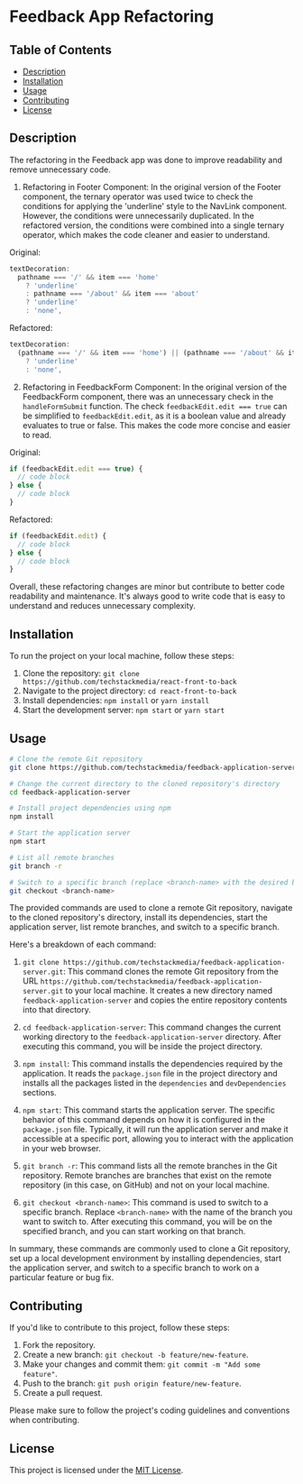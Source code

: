 # Feedback App Refactoring

## Table of Contents

- [Description](#description)
- [Installation](#installation)
- [Usage](#usage)
- [Contributing](#contributing)
- [License](#license)

## Description

The refactoring in the Feedback app was done to improve readability and remove unnecessary code.

1. Refactoring in Footer Component:
   In the original version of the Footer component, the ternary operator was used twice to check the conditions for applying the 'underline' style to the NavLink component. However, the conditions were unnecessarily duplicated. In the refactored version, the conditions were combined into a single ternary operator, which makes the code cleaner and easier to understand.

Original:

```javascript
textDecoration:
  pathname === '/' && item === 'home'
    ? 'underline'
    : pathname === '/about' && item === 'about'
    ? 'underline'
    : 'none',
```

Refactored:

```javascript
textDecoration:
  (pathname === '/' && item === 'home') || (pathname === '/about' && item === 'about')
    ? 'underline'
    : 'none',
```

2. Refactoring in FeedbackForm Component:
   In the original version of the FeedbackForm component, there was an unnecessary check in the `handleFormSubmit` function. The check `feedbackEdit.edit === true` can be simplified to `feedbackEdit.edit`, as it is a boolean value and already evaluates to true or false. This makes the code more concise and easier to read.

Original:

```javascript
if (feedbackEdit.edit === true) {
  // code block
} else {
  // code block
}
```

Refactored:

```javascript
if (feedbackEdit.edit) {
  // code block
} else {
  // code block
}
```

Overall, these refactoring changes are minor but contribute to better code readability and maintenance. It's always good to write code that is easy to understand and reduces unnecessary complexity.

## Installation

To run the project on your local machine, follow these steps:

1. Clone the repository: `git clone https://github.com/techstackmedia/react-front-to-back`
2. Navigate to the project directory: `cd react-front-to-back`
3. Install dependencies: `npm install` or `yarn install`
4. Start the development server: `npm start` or `yarn start`

## Usage

```bash
# Clone the remote Git repository
git clone https://github.com/techstackmedia/feedback-application-server.git

# Change the current directory to the cloned repository's directory
cd feedback-application-server

# Install project dependencies using npm
npm install

# Start the application server
npm start

# List all remote branches
git branch -r

# Switch to a specific branch (replace <branch-name> with the desired branch name)
git checkout <branch-name>
```

The provided commands are used to clone a remote Git repository, navigate to the cloned repository's directory, install its dependencies, start the application server, list remote branches, and switch to a specific branch.

Here's a breakdown of each command:

1. `git clone https://github.com/techstackmedia/feedback-application-server.git`: This command clones the remote Git repository from the URL `https://github.com/techstackmedia/feedback-application-server.git` to your local machine. It creates a new directory named `feedback-application-server` and copies the entire repository contents into that directory.

2. `cd feedback-application-server`: This command changes the current working directory to the `feedback-application-server` directory. After executing this command, you will be inside the project directory.

3. `npm install`: This command installs the dependencies required by the application. It reads the `package.json` file in the project directory and installs all the packages listed in the `dependencies` and `devDependencies` sections.

4. `npm start`: This command starts the application server. The specific behavior of this command depends on how it is configured in the `package.json` file. Typically, it will run the application server and make it accessible at a specific port, allowing you to interact with the application in your web browser.

5. `git branch -r`: This command lists all the remote branches in the Git repository. Remote branches are branches that exist on the remote repository (in this case, on GitHub) and not on your local machine.

6. `git checkout <branch-name>`: This command is used to switch to a specific branch. Replace `<branch-name>` with the name of the branch you want to switch to. After executing this command, you will be on the specified branch, and you can start working on that branch.

In summary, these commands are commonly used to clone a Git repository, set up a local development environment by installing dependencies, start the application server, and switch to a specific branch to work on a particular feature or bug fix.

## Contributing

If you'd like to contribute to this project, follow these steps:

1. Fork the repository.
2. Create a new branch: `git checkout -b feature/new-feature`.
3. Make your changes and commit them: `git commit -m "Add some feature"`.
4. Push to the branch: `git push origin feature/new-feature`.
5. Create a pull request.

Please make sure to follow the project's coding guidelines and conventions when contributing.

## License

This project is licensed under the [MIT License](https://opensource.org/licenses/MIT).
